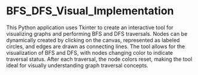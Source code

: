 # BFS_DFS_Visual_Implementation
This Python application uses Tkinter to create an interactive tool for visualizing graphs and performing BFS and DFS traversals. Nodes can be dynamically created by clicking on the canvas, represented as labeled circles, and edges are drawn as connecting lines. The tool allows for the visualization of BFS and DFS, with nodes changing color to indicate traversal status. After each traversal, the node colors reset, making the tool ideal for visually understanding graph traversal concepts.
